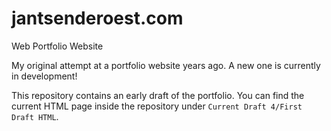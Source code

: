 # jantsenderoest.com
Web Portfolio Website

My original attempt at a portfolio website years ago. A new one is currently in development!

This repository contains an early draft of the portfolio. You can find the
current HTML page inside the repository under `Current Draft 4/First Draft HTML`.

